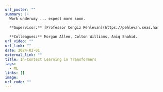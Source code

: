 ```yaml
---
url_poster: ""
summary: |+
  Work underway ... expect more soon.
  
  **Supervisor:** [Professor Cengiz Pehlevan](https://pehlevan.seas.harvard.edu/people/cengiz-pehlevan).
  
  **Colleagues:** Morgan Allen, Colton Williams, Aniq Shahid.
url_video: ""
url_link: ""
date: 2024-02-01
external_link: ""
title: In-Contect Learning in Transformers
tags:
  - ML
links: []
image: 
url_code: ""
---
```


